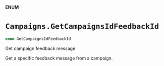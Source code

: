**ENUM**

# `Campaigns.GetCampaignsIdFeedbackId`

```swift
enum GetCampaignsIdFeedbackId
```

Get campaign feedback message

Get a specific feedback message from a campaign.
